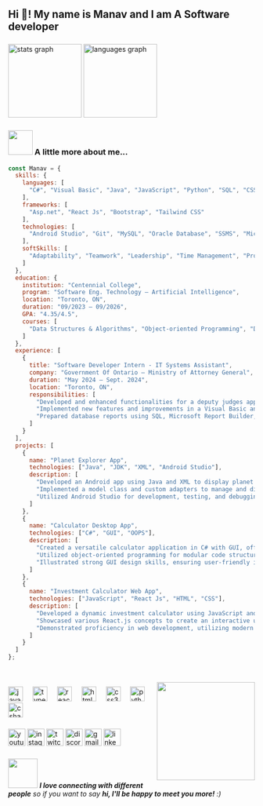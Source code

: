 <h2 align="left">Hi 👋! My name is Manav and I am A Software developer</h2>

###

<div align="start">
  <img src="https://github-readme-stats.vercel.app/api?username=manav4499&hide_title=false&hide_rank=false&show_icons=true&include_all_commits=true&count_private=true&disable_animations=false&theme=dracula&locale=en&hide_border=false" height="150" alt="stats graph"  />
  <img src="https://github-readme-stats.vercel.app/api/top-langs?username=manav4499&locale=en&hide_title=false&layout=compact&card_width=320&langs_count=5&theme=dracula&hide_border=false" height="150" alt="languages graph"  />
</div>

###

### <img src="https://media.giphy.com/media/VgCDAzcKvsR6OM0uWg/giphy.gif" width="50"> A little more about me...  

```javascript
const Manav = {
  skills: {
    languages: [
      "C#", "Visual Basic", "Java", "JavaScript", "Python", "SQL", "CSS", "HTML", "XML"
    ],
    frameworks: [
      "Asp.net", "React Js", "Bootstrap", "Tailwind CSS"
    ],
    technologies: [
      "Android Studio", "Git", "MySQL", "Oracle Database", "SSMS", "Microsoft Report Builder", "Linux"
    ],
    softSkills: [
      "Adaptability", "Teamwork", "Leadership", "Time Management", "Problem Solving", "Collaboration"
    ]
  },
  education: {
    institution: "Centennial College",
    program: "Software Eng. Technology – Artificial Intelligence",
    location: "Toronto, ON",
    duration: "09/2023 – 09/2026",
    GPA: "4.35/4.5",
    courses: [
      "Data Structures & Algorithms", "Object-oriented Programming", "Databases", "Operating Systems", "Web Development"
    ]
  },
  experience: [
    {
      title: "Software Developer Intern - IT Systems Assistant",
      company: "Government Of Ontario – Ministry of Attorney General",
      duration: "May 2024 – Sept. 2024",
      location: "Toronto, ON",
      responsibilities: [
        "Developed and enhanced functionalities for a deputy judges application utilizing React JS, C#, and SQL, focusing on both backend logic and frontend aesthetics.",
        "Implemented new features and improvements in a Visual Basic and ASP.NET web application to enhance user experience and application performance.",
        "Prepared database reports using SQL, Microsoft Report Builder, and SQL Server Management Studio."
      ]
    }
  ],
  projects: [
    {
      name: "Planet Explorer App",
      technologies: ["Java", "JDK", "XML", "Android Studio"],
      description: [
        "Developed an Android app using Java and XML to display planet information with a dynamic ListView.",
        "Implemented a model class and custom adapters to manage and display data from ArrayLists efficiently.",
        "Utilized Android Studio for development, testing, and debugging, creating an educational and user-friendly app."
      ]
    },
    {
      name: "Calculator Desktop App",
      technologies: ["C#", "GUI", "OOPS"],
      description: [
        "Created a versatile calculator application in C# with GUI, offering both simple and scientific functionalities.",
        "Utilized object-oriented programming for modular code structure and efficient maintenance.",
        "Illustrated strong GUI design skills, ensuring user-friendly interaction and visual appeal."
      ]
    },
    {
      name: "Investment Calculator Web App",
      technologies: ["JavaScript", "React Js", "HTML", "CSS"],
      description: [
        "Developed a dynamic investment calculator using JavaScript and React.js, integrating HTML and CSS.",
        "Showcased various React.js concepts to create an interactive user interface with four adjustable parameters, enabling users to calculate potential returns on investments.",
        "Demonstrated proficiency in web development, utilizing modern technologies to deliver a responsive and intuitive application for financial planning."
      ]
    }
  ]
};

 
```

<a href="https://myoctocat.dev/@sw-yx/octocat">
  <img align="right" src="https://user-images.githubusercontent.com/6764957/101532175-1cda1580-39cf-11eb-92fc-8466f97122fc.png" width=200 />
</a>

###

<div align="left">
  <img src="https://cdn.jsdelivr.net/gh/devicons/devicon/icons/javascript/javascript-original.svg" height="30" alt="javascript logo"  />
  <img width="12" />
  <img src="https://cdn.jsdelivr.net/gh/devicons/devicon/icons/typescript/typescript-original.svg" height="30" alt="typescript logo"  />
  <img width="12" />
  <img src="https://cdn.jsdelivr.net/gh/devicons/devicon/icons/react/react-original.svg" height="30" alt="react logo"  />
  <img width="12" />
  <img src="https://cdn.jsdelivr.net/gh/devicons/devicon/icons/html5/html5-original.svg" height="30" alt="html5 logo"  />
  <img width="12" />
  <img src="https://cdn.jsdelivr.net/gh/devicons/devicon/icons/css3/css3-original.svg" height="30" alt="css3 logo"  />
  <img width="12" />
  <img src="https://cdn.jsdelivr.net/gh/devicons/devicon/icons/python/python-original.svg" height="30" alt="python logo"  />
  <img width="12" />
  <img src="https://cdn.jsdelivr.net/gh/devicons/devicon/icons/csharp/csharp-original.svg" height="30" alt="csharp logo"  />
</div>

###

<div align="left">
  <img src="https://img.shields.io/static/v1?message=Youtube&logo=youtube&label=&color=FF0000&logoColor=white&labelColor=&style=for-the-badge" height="35" alt="youtube logo"  />
  <img src="https://img.shields.io/static/v1?message=Instagram&logo=instagram&label=&color=E4405F&logoColor=white&labelColor=&style=for-the-badge" height="35" alt="instagram logo"  />
  <img src="https://img.shields.io/static/v1?message=Twitch&logo=twitch&label=&color=9146FF&logoColor=white&labelColor=&style=for-the-badge" height="35" alt="twitch logo"  />
  <img src="https://img.shields.io/static/v1?message=Discord&logo=discord&label=&color=7289DA&logoColor=white&labelColor=&style=for-the-badge" height="35" alt="discord logo"  />
  <img src="https://img.shields.io/static/v1?message=Gmail&logo=gmail&label=&color=D14836&logoColor=white&labelColor=&style=for-the-badge" height="35" alt="gmail logo"  />
  <img src="https://img.shields.io/static/v1?message=LinkedIn&logo=linkedin&label=&color=0077B5&logoColor=white&labelColor=&style=for-the-badge" height="35" alt="linkedin logo"  />
</div>

###

<img src="https://media.giphy.com/media/LnQjpWaON8nhr21vNW/giphy.gif" width="60"> <em><b>I love connecting with different people</b> so if you want to say <b>hi, I'll be happy to meet you more!</b> :)






